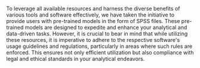 To leverage all available resources and harness the diverse benefits of various tools and software effectively, we have taken the initiative to provide users with pre-trained models in the form of SPSS files. 
These pre-trained models are designed to expedite and enhance your analytical and data-driven tasks.
However, it is crucial to bear in mind that while utilizing these resources, it is imperative to adhere to the respective software's usage guidelines and regulations, particularly in areas where such rules are enforced. 
This ensures not only efficient utilization but also compliance with legal and ethical standards in your analytical endeavors.

